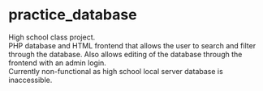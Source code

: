 # practice_database
High school class project.\
PHP database and HTML frontend that allows the user to search and filter through the database. Also allows editing of the database through the frontend with an admin login.\
Currently non-functional as high school local server database is inaccessible.
